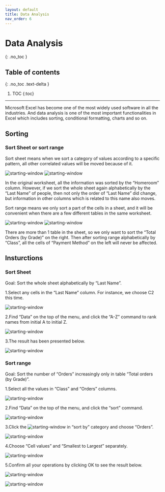 ```yaml
---
layout: default
title: Data Analysis
nav_order: 6
---
```


# Data Analysis
{: .no_toc }


## Table of contents
{: .no_toc .text-delta }

1. TOC
{:toc}

---
Microsoft Excel has become one of the most widely used software in all the industries. And data analysis is one of the most important functionalities in Excel which includes sorting, conditional formatting, charts and so on.

## Sorting

### Sort Sheet or sort range

Sort sheet means when we sort a category of values according to a specific pattern, all other correlated values will be moved because of it.

![starting-window](https://github.com/Ryanwo1/Rykyha/blob/gh-pages/assets/images/data-analysis-image1.png?raw=true "starting window")
![starting-window](https://github.com/Ryanwo1/Rykyha/blob/gh-pages/assets/images/data-analysis-image2.png?raw=true "starting window")

In the original worksheet, all the information was sorted by the “Homeroom” column. However, if we sort the whole sheet again alphabetically by the “Last Name” of people, then not only the order of “Last Name” did change, but information in other columns which is related to this name also moves. 

Sort range means we only sort a part of the cells in a sheet, and it will be convenient when there are a few different tables in the same worksheet. 

![starting-window](https://github.com/Ryanwo1/Rykyha/blob/gh-pages/assets/images/data-analysis-image3.png?raw=true "starting window")
![starting-window](https://github.com/Ryanwo1/Rykyha/blob/gh-pages/assets/images/data-analysis-image4.png?raw=true "starting window")

There are more than 1 table in the sheet, so we only want to sort the “Total Orders (by Grade)” on the right. Then after sorting range alphabetically by “Class”, all the cells of “Payment Method” on the left will never be affected. 

## Insturctions
### Sort Sheet

Goal: Sort the whole sheet alphabetically by “Last Name”.

1.Select any cells in the “Last Name” column. For instance, we choose C2 this time.

![starting-window](https://github.com/Ryanwo1/Rykyha/blob/gh-pages/assets/images/data-analysis-image5.png?raw=true "starting window")

2.Find “Data” on the top of the menu, and click the “A-Z” command to rank names from initial A to initial Z. 

![starting-window](https://github.com/Ryanwo1/Rykyha/blob/gh-pages/assets/images/data-analysis-image6.png?raw=true "starting window")
 
3.The result has been presented below. 

![starting-window](https://github.com/Ryanwo1/Rykyha/blob/gh-pages/assets/images/data-analysis-image7.png?raw=true "starting window")

### Sort range

Goal: Sort the number of “Orders” increasingly only in table “Total orders (by Grade)”.

1.Select all the values in “Class” and “Orders” columns. 

![starting-window](https://github.com/Ryanwo1/Rykyha/blob/gh-pages/assets/images/data-analysis-image8.png?raw=true "starting window")

2.Find “Data” on the top of the menu, and click the “sort” command. 

![starting-window](https://github.com/Ryanwo1/Rykyha/blob/gh-pages/assets/images/data-analysis-image9.png?raw=true "starting window")

3.Click the ![starting-window](https://github.com/Ryanwo1/Rykyha/blob/gh-pages/assets/images/data-analysis-image10.png?raw=true "starting window") in “sort by” category and choose “Orders”. 

![starting-window](https://github.com/Ryanwo1/Rykyha/blob/gh-pages/assets/images/data-analysis-image11.png?raw=true "starting window")

4.Choose “Cell values” and “Smallest to Largest” separately. 

![starting-window](https://github.com/Ryanwo1/Rykyha/blob/gh-pages/assets/images/data-analysis-image12.png?raw=true "starting window")

5.Confirm all your operations by clicking OK to see the result below. 


![starting-window](https://github.com/Ryanwo1/Rykyha/blob/gh-pages/assets/images/data-analysis-image13.png?raw=true "starting window")

![starting-window](https://github.com/Ryanwo1/Rykyha/blob/gh-pages/assets/images/data-analysis-image14.png?raw=true "starting window")

